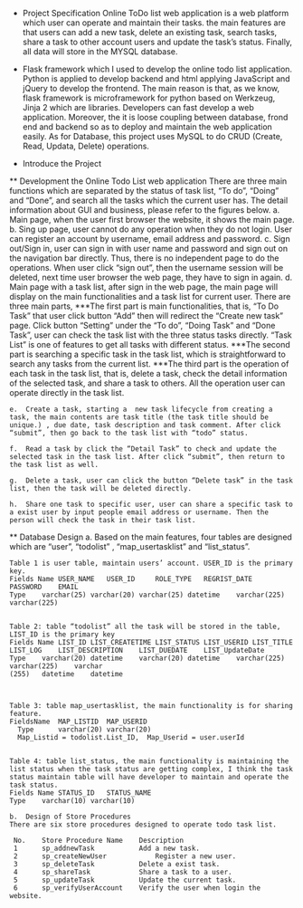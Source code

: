 - Project Specification
Online ToDo list web application is a web platform which user can operate and maintain their tasks. the main features are that users can add a new task, delete an existing task, search tasks,  share a task to other account users and update the task’s status. Finally, all data will store in the MYSQL database. 

- Flask framework which I used to develop the online todo list application. Python is applied to develop backend and html applying JavaScript and jQuery to develop the frontend.  The main reason is that, as we know, flask framework is microframework for python based on Werkzeug, Jinja 2  which are libraries. Developers can fast develop a web application. Moreover, the it is loose coupling between database, frond end and backend so as to deploy and maintain the web application easily. As for Database, this project uses MySQL to do CRUD (Create, Read, Updata, Delete) operations.

- Introduce the Project

** Development the Online Todo List web application
There are three main functions which are separated by the status of task list, “To do”, “Doing” and “Done”, and search all the tasks which the current user has. The detail information about GUI and business, please refer to the figures below. 
	a.	Main page, when the user first browser the website, it shows the main page. 
	b.	Sing up page, user cannot do any operation when they do not login. User can register an account by username, email address and password. 
	c.	Sign out/Sign in, user can sign in with user name and password and sign out on the navigation bar directly. Thus, there is no independent page to do the operations. When user click “sign out”, then the username session will be deleted, next time user browser the web page, they have to sign in again.
	d.	Main page with a task list, after sign in the web page, the main page will display on the main functionalities and a task list for current user. There are three main parts,
	 ***The first part is main functionalities, that is, “To Do Task” that user click button “Add” then will redirect the “Create new task” page. Click button “Setting” under the “To do”,  “Doing Task” and “Done Task”, user can check the task list with the three status tasks directly. “Task List” is one of features to get all tasks with different status.
	 ***The second part is searching a specific task in the task list, which is straightforward to search any tasks from the current list.
	 ***The third part is the operation of each task in the task list, that is, delete a task, check the detail information of the selected task, and share a task to others. All the operation user can operate directly in the task list.

	e.	Create a task, starting a  new task lifecycle from creating a task, the main contents are task title (the task title should be unique.) , due date, task description and task comment. After click “submit”, then go back to the task list with “todo” status.
	 
	f.	Read a task by click the “Detail Task” to check and update the selected task in the task list. After click “submit”, then return to the task list as well.

	g.	Delete a task, user can click the button “Delete task” in the task list, then the task will be deleted directly.
	 
	h.	Share one task to specific user, user can share a specific task to a exist user by input people email address or username. Then the person will check the task in their task list.
	 
** Database Design
	a.	Based on the main features,  four tables are designed which are “user”, “todolist” , “map_usertasklist” and “list_status”. 
	
	
	Table 1 is user table, maintain users’ account. USER_ID is the primary key.
	Fields Name	USER_NAME	USER_ID 	ROLE_TYPE	REGRIST_DATE	PASSWORD	EMAIL
	Type	varchar(25)	varchar(20)	varchar(25)	datetime	varchar(225)	varchar(225)

	
	Table 2: table “todolist” all the task will be stored in the table, LIST_ID is the primary key
	Fields Name	LIST_ID	LIST_CREATETIME	LIST_STATUS	LIST_USERID	LIST_TITLE	LIST_LOG	LIST_DESCRIPTION	LIST_DUEDATE	LIST_UpdateDate
	Type	varchar(20)	datetime	varchar(20)	datetime	varchar(225)	varchar(225)	varchar
	(255)	datetime	datetime
	
	

	Table 3: table map_usertasklist, the main functionality is for sharing feature.
	FieldsName	MAP_LISTID	MAP_USERID
	  Type	    varchar(20)	varchar(20)
	  Map_Listid = todolist.List_ID,  Map_Userid = user.userId
	  
	  
	Table 4: table list_status, the main functionality is maintaining the list status when the task status are getting complex, I think the task status maintain table will have developer to maintain and operate the task status.
	Fields Name	STATUS_ID	STATUS_NAME
	Type	varchar(10)	varchar(10)

	b.	Design of Store Procedures
	There are six store procedures designed to operate todo task list. 

	 No.	Store Procedure Name	Description
	 1	    sp_addnewTask	        Add a new task. 
	 2	    sp_createNewUser	        Register a new user.
	 3	    sp_deleteTask	        Delete a exist task.
	 4	    sp_shareTask	        Share a task to a user.
	 5	    sp_updateTask	        Update the current task.
	 6	    sp_verifyUserAccount	Verify the user when login the website.
